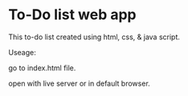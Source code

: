# To-Do list web app 

This to-do list created using html, css, & java  script.

Useage:

go to index.html file.

open with live server or in default browser.

